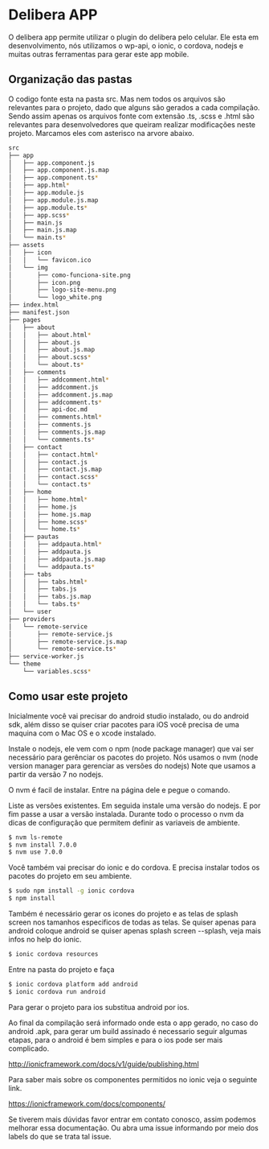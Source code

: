 # Delibera APP

O delibera app permite utilizar o plugin do delibera pelo celular. Ele esta em desenvolvimento, nós utilizamos o wp-api, o ionic, o cordova, nodejs e muitas outras ferramentas para gerar este app mobile.

## Organização das pastas

O codigo fonte esta na pasta src. Mas nem todos os arquivos são relevantes para o projeto, dado que alguns são gerados a cada compilação. Sendo assim apenas os arquivos fonte com extensão .ts, .scss e .html são relevantes para desenvolvedores que queiram realizar modificações neste projeto. Marcamos eles com asterisco na arvore abaixo.


```bash
src
├── app
│   ├── app.component.js
│   ├── app.component.js.map
│   ├── app.component.ts*
│   ├── app.html*
│   ├── app.module.js
│   ├── app.module.js.map
│   ├── app.module.ts*
│   ├── app.scss*
│   ├── main.js
│   ├── main.js.map
│   └── main.ts*
├── assets
│   ├── icon
│   │   └── favicon.ico
│   └── img
│       ├── como-funciona-site.png
│       ├── icon.png
│       ├── logo-site-menu.png
│       └── logo_white.png
├── index.html
├── manifest.json
├── pages
│   ├── about
│   │   ├── about.html*
│   │   ├── about.js
│   │   ├── about.js.map
│   │   ├── about.scss*
│   │   └── about.ts*
│   ├── comments
│   │   ├── addcomment.html*
│   │   ├── addcomment.js
│   │   ├── addcomment.js.map
│   │   ├── addcomment.ts*
│   │   ├── api-doc.md
│   │   ├── comments.html*
│   │   ├── comments.js
│   │   ├── comments.js.map
│   │   └── comments.ts*
│   ├── contact
│   │   ├── contact.html*
│   │   ├── contact.js
│   │   ├── contact.js.map
│   │   ├── contact.scss*
│   │   └── contact.ts*
│   ├── home
│   │   ├── home.html*
│   │   ├── home.js
│   │   ├── home.js.map
│   │   ├── home.scss*
│   │   └── home.ts*
│   ├── pautas
│   │   ├── addpauta.html*
│   │   ├── addpauta.js
│   │   ├── addpauta.js.map
│   │   └── addpauta.ts*
│   ├── tabs
│   │   ├── tabs.html*
│   │   ├── tabs.js
│   │   ├── tabs.js.map
│   │   └── tabs.ts*
│   └── user
├── providers
│   └── remote-service
│       ├── remote-service.js
│       ├── remote-service.js.map
│       └── remote-service.ts*
├── service-worker.js
└── theme
    └── variables.scss*
```

## Como usar este projeto

Inicialmente você vai precisar do android studio instalado, ou do android sdk, além disso se quiser criar pacotes para iOS você precisa de uma maquina com o Mac OS e o xcode instalado.

Instale o nodejs, ele vem com o npm (node package manager) que vai ser necessário para gerênciar os pacotes do projeto. Nós usamos o nvm (node version manager para gerenciar as versões do nodejs) Note que usamos a partir da versão 7 no nodejs.

O nvm é facil de instalar. Entre na página dele e pegue o comando.

Liste as versões existentes. Em seguida instale uma versão do nodejs. E por fim passe a usar a versão instalada. Durante todo o processo o nvm da dicas de configuração que permitem definir as variaveis de ambiente.

```bash
$ nvm ls-remote
$ nvm install 7.0.0
$ nvm use 7.0.0
```

Você também vai precisar do ionic e do cordova. E precisa instalar todos os pacotes do projeto em seu ambiente.

```bash
$ sudo npm install -g ionic cordova
$ npm install
```


Também é necessário gerar os icones do projeto e as telas de splash screen nos tamanhos especificos de todas as telas. Se quiser apenas para android coloque android se quiser apenas splash screen --splash, veja mais infos no help do ionic.

```bash
$ ionic cordova resources
```


Entre na pasta do projeto e faça

```bash
$ ionic cordova platform add android
$ ionic cordova run android
```

Para gerar o projeto para ios substitua android por ios.

Ao final da compilação será informado onde esta o app gerado, no caso do android .apk, para gerar um build assinado é necessario seguir algumas etapas, para o android é bem simples e para o ios pode ser mais complicado. 

http://ionicframework.com/docs/v1/guide/publishing.html

Para saber mais sobre os componentes permitidos no ionic veja o seguinte link.

https://ionicframework.com/docs/components/

Se tiverem mais dúvidas favor entrar em contato conosco, assim podemos melhorar essa documentação. Ou abra uma issue informando por meio dos labels do que se trata tal issue.